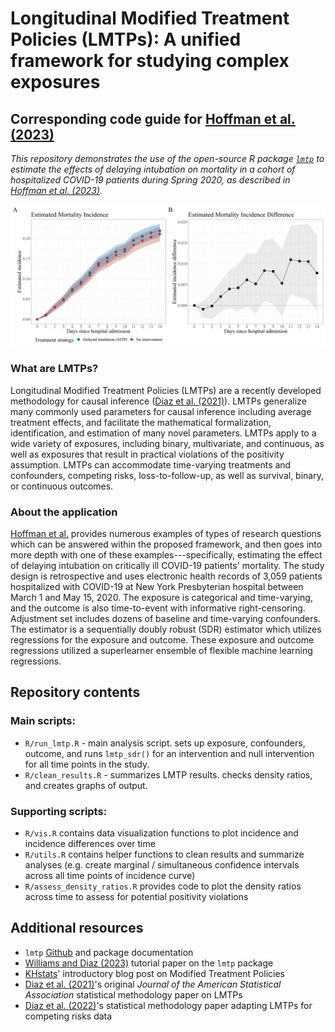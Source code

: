 # Longitudinal Modified Treatment Policies (LMTPs): A unified framework for studying complex exposures
## Corresponding code guide for [Hoffman et al. (2023)]()

*This repository demonstrates the use of the open-source R package [`lmtp`]() to estimate the effects of delaying intubation on mortality in a cohort of hospitalized COVID-19 patients during Spring 2020, as described in [Hoffman et al. (2023)]().*

![](manuscript_figs/fig1.jpg)

### What are LMTPs?

Longitudinal Modified Treatment Policies (LMTPs) are a recently developed methodology for causal inference ([Diaz et al. (2021)](https://arxiv.org/pdf/2006.01366.pdf)). LMTPs generalize many commonly used parameters for causal inference including average treatment effects, and facilitate the mathematical formalization, identification, and estimation of many
novel parameters. LMTPs apply to a wide variety of exposures, including binary, multivariate, and continuous, as well as exposures that result in practical violations of the positivity assumption. LMTPs can accommodate time-varying treatments and confounders, competing risks, loss-to-follow-up, as well as survival, binary, or continuous outcomes. 

### About the application

[Hoffman et al.]() provides numerous examples of types of research questions which can be answered within the proposed framework, and then goes into more depth with one of these examples---specifically, estimating the effect of delaying intubation on critically ill COVID-19 patients' mortality. The study design is retrospective and uses electronic health records of 3,059 patients hospitalized with COVID-19 at New York Presbyterian hospital between March 1 and May 15, 2020. The exposure is categorical and time-varying, and the outcome is also time-to-event with informative right-censoring. Adjustment set includes dozens of baseline and time-varying confounders. The estimator is a sequentially doubly robust (SDR) estimator which utilizes regressions for the exposure and outcome. These exposure and outcome regressions utilized a superlearner ensemble of flexible machine learning regressions.

## Repository contents

### Main scripts: 

- `R/run_lmtp.R` - main analysis script. sets up exposure, confounders, outcome, and runs `lmtp_sdr()` for an intervention and null intervention for all time points in the study.
- `R/clean_results.R` - summarizes LMTP results. checks density ratios, and creates graphs of output.

### Supporting scripts: 

- `R/vis.R` contains data visualization functions to plot incidence and incidence differences over time
- `R/utils.R` contains helper functions to clean results and summarize analyses (e.g. create marginal / simultaneous confidence intervals across all time points of incidence curve)
- `R/assess_density_ratios.R` provides code to plot the density ratios across time to assess for potential positivity violations

## Additional resources

- `lmtp` [Github](https://github.com/nt-williams/lmtp) and package documentation
- [Williams and Diaz (2023)](https://muse.jhu.edu/article/883479) tutorial paper on the `lmtp` package
- [KHstats](https://www.khstats.com/blog/lmtp/lmtp.html)' introductory blog post on Modified Treatment Policies
- [Diaz et al. (2021)](https://arxiv.org/pdf/2006.01366.pdf)'s original *Journal of the American Statistical Association* statistical methodology paper on LMTPs
- [Diaz et al. (2022)](https://arxiv.org/abs/2202.03513)'s statistical methodology paper adapting LMTPs for competing risks data
